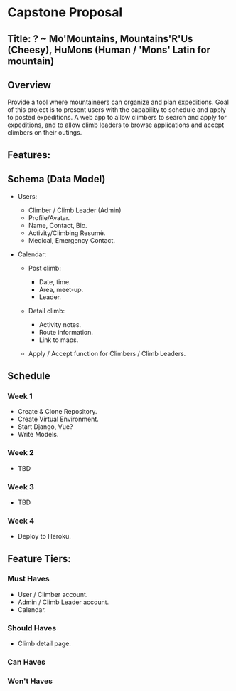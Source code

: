 # Capstone Proposal

## Title: ? ~ Mo'Mountains, Mountains'R'Us (Cheesy), HuMons (Human / 'Mons' Latin for mountain)

## Overview
Provide a tool where mountaineers can organize and plan expeditions. Goal of this project is to present users with the capability to schedule and apply to posted expeditions. A web app to allow climbers to search and apply for expeditions, and to allow climb leaders to browse applications and accept climbers on their outings.

## Features:



## Schema (Data Model)

* Users:
    
    * Climber / Climb Leader (Admin)
    * Profile/Avatar. 
    * Name, Contact, Bio.
    * Activity/Climbing Resumè.
    * Medical, Emergency Contact.

* Calendar:
    
    * Post climb:
        * Date, time.
        * Area, meet-up.
        * Leader.
    
    * Detail climb:
        * Activity notes.
        * Route information.
        * Link to maps.
    
    * Apply / Accept function for Climbers / Climb Leaders.

## Schedule

### Week 1

* Create & Clone Repository.
* Create Virtual Environment.
* Start Django, Vue?
* Write Models.

### Week 2

* TBD

### Week 3

* TBD

### Week 4

* Deploy to Heroku.

## Feature Tiers:

### Must Haves

* User / Climber account.
* Admin / Climb Leader account.
* Calendar.

### Should Haves

* Climb detail page.

### Can Haves

### Won't Haves